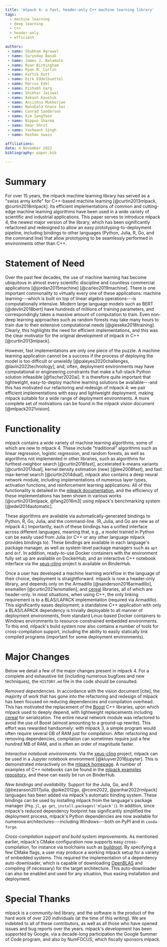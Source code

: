 ```yaml
---
title: 'mlpack 4: a fast, header-only C++ machine learning library'
tags:
  - machine learning
  - deep learning
  - c++
  - header-only
  - efficient

authors:
 - name: Shubham Agrawal
 - name: Suryoday Basak
 - name: James J. Balamuta
 - name: Ryan Birmingham
 - name: Ryan R. Curtin
 - name: Kartik Dutt
 - name: Dirk Eddelbuettel
 - name: Marcus Edel
 - name: Rishabh Garg
 - name: Shikhar Jaiswal
 - name: Aakash Kaushik
 - name: Anjishnu Mukherjee
 - name: Nanubala Gnana Sai
 - name: Conrad Sanderson
 - name: Kim SangYeon
 - name: Nippun Sharma
 - name: Omar Shrit
 - name: Yashwant Singh
 - name: Roshan Swain

affiliations:
date: 4 November 2022
bibliography: paper.bib

---
```


# Summary

For over 15 years, the mlpack machine learning library has served as a "swiss
army knife" for C++-based machine learning [@curtin2013mlpack,
@curtin2018mlpack].  Its efficient implementations of common and cutting-edge
machine learning algorithms have been used in a wide variety of scientific and
industrial applications.  This paper serves to introduce mlpack 4, the newest
major version of the library, which has been significantly refactored and
redesigned to allow an easy prototyping-to-deployment pipeline, including
bindings to other languages (Python, Julia, R, Go, and the command line) that
allow prototyping to be seamlessly performed in environments other than C++.

# Statement of Need

Over the past few decades, the use of machine learning has become ubiquitous in
almost every scientific discipline and countless commercial applications
[@jordan2015machine] [@carleo2019machine].  There is one important commonality
to virtually every one of these applications: machine learning---which is built
on top of linear algebra operations---is computationally intensive.  Modern
large language models such as BERT [@devlin2018bert] have hundreds of millions
of training parameters, and correspondingly takes a massive amount of
computation to train.  Even non-deep learning approaches such as random forests
may take many hours to train due to their extensive computational needs
[@gieseke2018training].  Clearly, this highlights the need for efficient
implementations, and this was the clear motivator for the original development
of mlpack in C++ [@curtin2013mlpack].

However, fast implementations are only one piece of the puzzle.  A machine
learning application cannot be a success if the process of deploying the model
is too difficult or unwieldy [@paleyes2020challenges, @lavin2022technology];
and, often, deployment environments may have computational or engineering
constraints that make a full-stack Python solution infeasible [@fischer2020ai].
It is therefore quite important that lightweight, easy-to-deploy machine
learning solutions be available---and this has motivated our refactoring and
redesign of mlpack 4: we pair efficient implementations with easy and
lightweight deployment, making mlpack suitable for a wide range of deployment
environments.  A more complete set of motivations can be found in the mlpack
vision document [@mlpack2021vision].

# Functionality

mlpack contains a wide variety of machine learning algorithms, some of which are
new to mlpack 4.  These include "traditional" algorithms such as linear
regression, logistic regression, and random forests, as well as algorithms not
implemented in other libraries, such as algorithms for furthest-neighbor search
[@curtin2016fast], accelerated k-means variants [@curtin2017dual], kernel
density estimation (new) [@lee2008fast], and fast max-kernel search
[@curtin2014dual].  mlpack also contains a deep neural network module, including
implementations of numerous layer types, activation functions, and reinforcement
learning applications.  All of this functionality is detailed in the [mlpack
documentation](https://www.mlpack.org/docs.html), and the efficiency of these
implementations has been shown in various works [@curtin2013mlpack, @fang2016m3]
using mlpack's benchmarking system [@edel2014automatic].

These algorithms are available via automatically-generated bindings to Python,
R, Go, Julia, and the command-line.  (R, Julia, and Go are new as of mlpack 4.)
Importantly, each of these bindings has a unified interface across different
languages, meaning that, e.g., a model trained in Python can be easily used from
Julia (or C++ or any other language mlpack provides bindings to).  These
bindings are available in each language's package manager, as well as
system-level package managers such as `apt` and `dnf`.  In addition,
ready-to-use Docker containers with the environment fully set up are available
on DockerHub, and an interactive C++ notebook interface via the
[xeus-cling](https://github.com/QuantStack/xeus-cling) project is available on
BinderHub.

Once a user has developed a machine learning workflow in the language of their
choice, deployment is straightforward.  mlpack is now a header-only library, and
depends only on the Armadillo [@sanderson2016armadillo], ensmallen
[@curtin2021ensmallen], and [cereal](https://github.com/USCILab/cereal)
libraries, all of which are header-only.  In most situations, when using C++,
the only linking requirement is to a BLAS/LAPACK implementation (required via
Armadillo).  This significantly eases deployment; a standalone C++ application
with only a BLAS/LAPACK dependency is trivially deployable to all manner of
deployment environments, from standard Linux-based Docker containers to Windows
environments to resource-constrained embedded environments.  To this end,
mlpack's build system now also contains a number of tools for cross-compilation
support, including the ability to easily statically link compiled programs
(important for some deployment environments).

# Major Changes

Below we detail a few of the major changes present in mlpack 4.  For a complete
and exhaustive list (including numerous bugfixes and new techniques), the
`HISTORY.md` file in the code should be consulted.

*Removed dependencies.* In accordance with the vision document [cite], the
majority of work that has gone into the refactoring and redesign of mlpack has
been focused on reducing dependencies and compilation overhead.  This has
motivated the replacement of the [Boost](https://www.boost.org) C++ libraries,
upon which mlpack used to deeply depend, with lightweight replacements including
[cereal](https://github.com/USCILab/cereal) for serialization.  The entire
neural network module was refactored to avoid the use of Boost (almost amounting
to a ground-up rewrite).  This effort was rewarded handsomely: with mlpack 3, a
simple program would often require several GB of RAM just for compilation.
After refactoring and removing dependencies, compilation can sometimes require
just a few hundred MB of RAM, and is often an order of magnitude faster.

*Interactive notebook environments.* Via the
[xeus-cling](https://github.com/QuantStack/xeus-cling) project, mlpack can be
used in a Jupyter notebook environment [@kluyver2016jupyter].  This is
demonstrated
interactively on the [mlpack homepage](https://www.mlpack.org).  A number of
examples of C++ notebooks can be found in the [mlpack examples
repository](https://github.com/mlpack/examples), and these can easily be run on
BinderHub.

*New bindings and availability.* Support for the Julia, Go, and R 
[@bezanson2017julia, @pike2012go, @rcore2022, @parihar2022rmlpack]
languages has been added via mlpack's automatic binding system.  These bindings
can be used by installing mlpack from the language's package manager (`Pkg.jl`,
`go get`, `install.packages('mlpack')`).  In addition, since mlpack's reduced dependency footprint has
significantly simplified the deployment process, mlpack's Python dependencies
are now available for numerous architectures---including Windows---both on PyPI
and in `conda-forge`.

*Cross-compilation support and build system improvements.* As mentioned earlier,
mlpack's CMake configuration now supports easy cross-compilation, for instance
via toolchains such as [buildroot](https://buildroot.org).  By specifying a few
CMake flags, a user may produce a working mlpack setup for a variety of embedded
systems.  This required the implementation of a dependency auto-downloader,
which is capable of downloading [OpenBLAS](https://github.com/xianyi/OpenBLAS)
and compiling (if necessary) for the target architecture.  This auto-downloader
can also be enabled and used for any situation, thus easing installation and
deployment.

# Special Thanks

mlpack is a community-led library, and the software is the product of the hard
work of over 220 individuals (at the time of this writing).  We are indebted to
all of these contributors, as well as all those who have opened issues and bug
reports over the years.  mlpack's development has been supported by Google, via
a decade-long participation the Google Summer of Code program, and also by
NumFOCUS, which fiscally sponsors mlpack.
